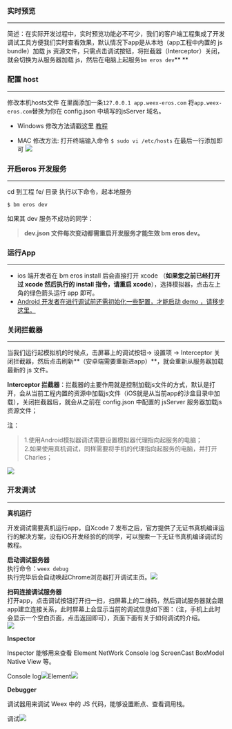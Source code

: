 ### 实时预览

---

简述：在实际开发过程中，实时预览功能必不可少，我们的客户端工程集成了开发调试工具方便我们实时查看效果，默认情况下app是从本地（app工程中内置的 js bundle）加载 js 资源文件，只需点击调试按钮，将拦截器（Interceptor）关闭，就会切换为从服务器加载 js，然后在电脑上起服务`bm eros dev`** **

### **配置 host**

---

修改本机hosts文件 在里面添加一条`127.0.0.1 app.weex-eros.com` 将`app.weex-eros.com`替换为你在 config.json 中填写的jsServer 域名。

* Windows 修改方法请戳这里 [教程](https://jingyan.baidu.com/article/b907e627d86be046e6891c41.html)

* MAC 修改方法: 打开终端输入命令 `$ sudo vi /etc/hosts` 在最后一行添加即可  ![](/assets/hosts.png)

### **开启eros 开发服务**

---

cd 到工程 fe/ 目录 执行以下命令，起本地服务

```
$ bm eros dev
```

如果其 dev 服务不成功的同学：

> **dev.json 文件每次变动都需重启开发服务才能生效 bm eros dev。**

### **运行App**

---

* ios 端开发者在 bm eros install 后会直接打开 xcode （**如果您之前已经打开过 xcode 然后执行的 install 指令，请重启 xcode**），选择模拟器，点击左上角的绿色箭头运行 app 即可。
* [Android 开发者在进行调试前还需初始化一些配置，才能启动 demo ，请移步这里。](/androidkai-fa/zhun-bei.md)

### **关闭拦截器**

---

当我们运行起模拟机的时候点，击屏幕上的调试按钮-&gt; 设置项 -&gt; Interceptor 关闭拦截器，然后点击刷新**（安卓端需要重新进app）**，就会重新从服务器加载最新的 js 文件。

**Interceptor 拦截器**：拦截器的主要作用就是控制加载js文件的方式，默认是打开，会从当前工程内置的资源中加载js文件（iOS就是从当前app的沙盒目录中加载），关闭拦截器后，就会从之前在 config.json 中配置的 jsServer 服务器加载js资源文件；

注：

> 1.使用Android模拟器调试需要设置模拟器代理指向起服务的电脑；  
> 2.如果使用真机调试，同样需要将手机的代理指向起服务的电脑，并打开Charles；

![](https://img.benmu-health.com/gitbook/AppShow.gif)

### 开发调试

---

**真机运行**

开发调试需要真机运行app，自Xcode 7 发布之后，官方提供了无证书真机编译运行的解决方案，没有iOS开发经验的的同学，可以搜索一下无证书真机编译调试的教程。

**启动调试服务器**  
执行命令：`weex debug`  
执行完毕后会自动唤起Chrome浏览器打开调试主页。![](https://img.benmu-health.com/gitbook/import11.png)

**扫码连接调试服务器**  
打开app，点击调试按钮打开扫一扫，扫屏幕上的二维码，然后调试服务器就会跟app建立连接关系，此时屏幕上会显示当前的调试信息如下图：（注，手机上此时会显示一个空白页面，点击返回即可），页面下面有关于如何调试的介绍。  
![](https://img.benmu-health.com/gitbook/import1.png)

**Inspector**

Inspector 能够用来查看 Element  NetWork  Console log  ScreenCast  BoxModel  Native View 等。

Console log![](https://img.benmu-health.com/gitbook/impor22t.png)Element![](https://img.benmu-health.com/gitbook/import33.png)

**Debugger**

调试器用来调试 Weex 中的 JS 代码，能够设置断点、查看调用栈。

调试![](https://img.benmu-health.com/gitbook/import4.png)

